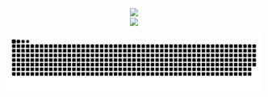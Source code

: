 <div align="center">
  <div>
    <img src="https://readme-typing-svg.demolab.com?font=consolas&weight=500&size=30&pause=1000&color=D984F7&center=true&width=435&separator=%3C&lines=printf(%22Hello+world!%22);" />
  </div>
  
  <picture>
    <source media="(prefers-color-scheme: dark)" srcset="https://cdn.jsdelivr.net/gh/sun0225SUN/sun0225SUN/assets/images/coding.gif" />
    <source media="(prefers-color-scheme: light)" srcset="https://cdn.jsdelivr.net/gh/sun0225SUN/sun0225SUN/assets/images/developer.svg" height="225px" />
    <img src="https://cdn.jsdelivr.net/gh/sun0225SUN/sun0225SUN/assets/images/coding.gif" />
  </picture>
  
<!-- ![暗色](https://raw.githubusercontent.com/dongqianyu99/dongqianyu99/output/github-contribution-grid-snake-dark.svg) -->

![亮色](https://raw.githubusercontent.com/dongqianyu99/dongqianyu99/output/github-contribution-grid-snake.svg)

